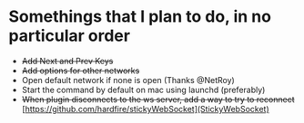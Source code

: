 Somethings that I plan to do, in no particular order
=====================================================

- ~~Add Next and Prev Keys~~
- ~~Add options for other networks~~
- Open default network if none is open (Thanks @NetRoy)
- Start the command by default on mac using launchd (preferably)
- ~~When plugin disconnects to the ws server, add a way to try to reconnect~~ [https://github.com/hardfire/stickyWebSocket](StickyWebSocket)

